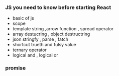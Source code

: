 ### JS you need to know before starting React
- basic of js 
 - scope
- template string ,arrow function , spread operator
- array destucring , object destructring
- json stringfy , parse , fatch
- shortcut trueth and fulsy value
- ternary operator
- logical and , logical or


### promise